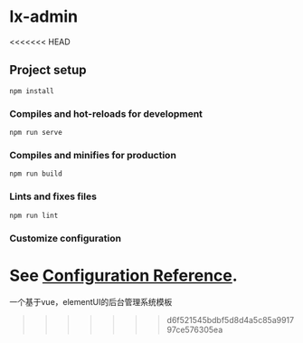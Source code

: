 # lx-admin
<<<<<<< HEAD

## Project setup
```
npm install
```

### Compiles and hot-reloads for development
```
npm run serve
```

### Compiles and minifies for production
```
npm run build
```

### Lints and fixes files
```
npm run lint
```

### Customize configuration
See [Configuration Reference](https://cli.vuejs.org/config/).
=======
一个基于vue，elementUI的后台管理系统模板
>>>>>>> d6f521545bdbf5d8d4a5c85a991797ce576305ea
